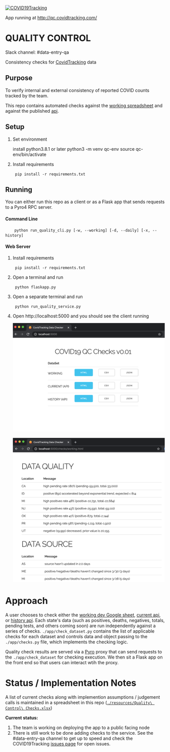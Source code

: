 [![COVID19Tracking](https://circleci.com/gh/COVID19Tracking/quality-control.svg?style=svg)](https://circleci.com/gh/COVID19Tracking/quality-control)

App running at http://qc.covidtracking.com/

# QUALITY CONTROL

Slack channel: #data-entry-qa

Consistency checks for [CovidTracking](covidtracking.com) data 

## Purpose

To verify internal and external consistency of reported COVID counts tracked by the team.

This repo contains automated checks against the [working spreadsheet](https://docs.google.com/spreadsheets/d/1MvvbHfnjF67GnYUDJJiNYUmGco5KQ9PW0ZRnEP9ndlU/edit#gid=1777138528) and against the published [api](https://covidtracking.com/api).


## Setup

1. Set environment

   	install python3.8.1 or later
	python3 -m venv qc-env
	source qc-env/bin/activate

2. Install requirements 

        pip install -r requirements.txt

## Running 

You can either run this repo as a client or as a Flask app that sends requests to a Pyro4 RPC server.

#### Command Line

        python run_quality_cli.py [-w, --working] [-d, --daily] [-x, --history]

#### Web Server

1. Install requirements 

        pip install -r requirements.txt

2. Open a terminal and run

        python flaskapp.py

3. Open a separate terminal and run

        python run_quality_service.py

4. Open http://localhost:5000 and you should see the client running 

   <img src="https://raw.githubusercontent.com/COVID19Tracking/quality-control/master/static/images/github/index.png" width="500">
   <br></br>
   <img src="https://raw.githubusercontent.com/COVID19Tracking/quality-control/master/static/images/github/results_page.png" width="500">

# Approach

A user chooses to check either the [working dev Google sheet](https://docs.google.com/spreadsheets/d/1MvvbHfnjF67GnYUDJJiNYUmGco5KQ9PW0ZRnEP9ndlU/edit#gid=1777138528), [current api](https://covidtracking.com/api), or [history api](https://covidtracking.com/api). Each state's data (such as positives, deaths, negatives, totals,  pending tests, and others coming soon) are run independently against a series of checks. `./app/check_dataset.py` contains the list of applicable checks for each dataset and controls data and object passing to the `./app/checks.py` file, which implements the checking logic. 

Quality check results are served via a [Pyro](https://pyro4.readthedocs.io/en/stable/) proxy that can send requests to the `./app/check_dataset` for checking execution. We then sit a Flask app on the front end so that users can interact wtih the proxy.

# Status / Implementation Notes

A list of current checks along with implemention assumptions / judgement calls is maintained in a spreadsheet in this repo ([`./resources/Quality\ Control\ Checks.xlsx`](https://github.com/COVID19Tracking/quality-control/resources))

**Current status:**

1. The team is working on deploying the app to a public facing node
2. There is still work to be done adding checks to the service. See the #data-entry-qa channel to get up to speed and check the COVID19Tracking [issues page](https://github.com/COVID19Tracking/issues) for open issues.

